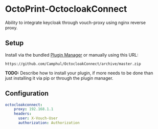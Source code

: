 # OctoPrint-OctocloakConnect

Ability to integrate keycloak through vouch-proxy using nginx reverse proxy.

## Setup

Install via the bundled [Plugin Manager](https://docs.octoprint.org/en/master/bundledplugins/pluginmanager.html)
or manually using this URL:

    https://github.com/Camphul/OctocloakConnect/archive/master.zip

**TODO:** Describe how to install your plugin, if more needs to be done than just installing it via pip or through
the plugin manager.

## Configuration

```yaml
octocloakconnect:
    proxy: 192.168.1.1
    headers:
      user: X-Vouch-User
      authorization: Authorization

```

